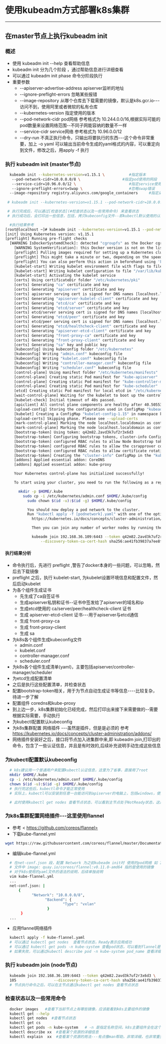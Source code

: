 # 使用kubeadm方式部署k8s集群

---

## 在master节点上执行kubeadm init

### 概述
- 使用 kubeadm init --help 查看帮助信息
- kubeadm init 分为几个阶段 ，通过帮助信息进行详细查看
- 可以通过 kubeadm init phase 命令分阶段执行
- 重要参数
  - --apiserver-advertise-address   apiserver监听的地址
  - --ignore-preflight-errors   忽略某些报错
  - --image-repository   从哪个仓库去下载需要的镜像，默认是k8s.gcr.io---访问不到，使用阿里或者微软的私有仓库
  - --kubernetes-version  指定使用的版本
  - --pod-network-cidr   pod网络  参考格式为 10.244.0.0/16,根据实际可能的pod数量来设置网络范围--不同子网能容纳的数量不一样
  - --service-cidr       service网络 参考格式为 10.96.0.0/12
  - --dry-run            不真正执行命令，只输出将要执行的东西---这个命令非常重要，加上 -o  yaml 可以输出当前命令生成的yaml格式的内容，可以重定向到文件，修改之后，用apply -f 执行

### 执行 kubeadm init  (master节点)

``` bash
  kubeadm init --kubernetes-version=v1.15.1 \           #指定版本
   --pod-network-cidr=10.0.0.0/8 \                   #指定pod使用的网段
   --service-cidr=10.96.0.0/12 \                        #指定service使用的网段
   --ignore-preflight-errors=Swap \                     #忽略swap错误
  --image-repository registry.aliyuncs.com/google_containers     #指定从阿里云仓库下载
 
 # kubeadm init --kubernetes-version=v1.15.1 --pod-network-cidr=10.0.0.0/8 --service-cidr=10.96.0.0/12 --image-repository=registry.aliyuncs.com/google_containers

 # 执行完成后，可以通过[检查状态](#检查状态以及一些常用命令) 来查看状态
 # 执行成功后，会打印出一些信息，包括，拷贝kubeconfig文件--即kubectl默认使用的认证文件； kubeadm join 信息，注意拷贝，保存

```
``` bash
  #执行结果参考
[root@localhost ~]# kubeadm init --kubernetes-version=v1.15.1 --pod-network-cidr=10.0.0.0/8 --service-cidr=10.96.0.0/12 --image-repository=registry.aliyuncs.com/google_containers
[init] Using Kubernetes version: v1.15.1
[preflight] Running pre-flight checks
  [WARNING IsDockerSystemdCheck]: detected "cgroupfs" as the Docker cgroup driver. The recommended driver is "systemd". Please follow the guide at https://kubernetes.io/docs/setup/cri/
    [WARNING SystemVerification]: this Docker version is not on the list of validated versions: 19.03.1. Latest validated version: 18.09
    [preflight] Pulling images required for setting up a Kubernetes cluster
    [preflight] This might take a minute or two, depending on the speed of your internet connection
    [preflight] You can also perform this action in beforehand using 'kubeadm config images pull'
    [kubelet-start] Writing kubelet environment file with flags to file "/var/lib/kubelet/kubeadm-flags.env"
    [kubelet-start] Writing kubelet configuration to file "/var/lib/kubelet/config.yaml"
    [kubelet-start] Activating the kubelet service
    [certs] Using certificateDir folder "/etc/kubernetes/pki"
    [certs] Generating "ca" certificate and key
    [certs] Generating "apiserver" certificate and key
    [certs] apiserver serving cert is signed for DNS names [localhost.localdomain kubernetes kubernetes.default kubernetes.default.svc kubernetes.default.svc.cluster.local] and IPs [10.96.0.1 192.168.36.109]
    [certs] Generating "apiserver-kubelet-client" certificate and key
    [certs] Generating "etcd/ca" certificate and key
    [certs] Generating "etcd/server" certificate and key
    [certs] etcd/server serving cert is signed for DNS names [localhost.localdomain localhost] and IPs [192.168.36.109 127.0.0.1 ::1]
    [certs] Generating "etcd/peer" certificate and key
    [certs] etcd/peer serving cert is signed for DNS names [localhost.localdomain localhost] and IPs [192.168.36.109 127.0.0.1 ::1]
    [certs] Generating "etcd/healthcheck-client" certificate and key
    [certs] Generating "apiserver-etcd-client" certificate and key
    [certs] Generating "front-proxy-ca" certificate and key
    [certs] Generating "front-proxy-client" certificate and key
    [certs] Generating "sa" key and public key
    [kubeconfig] Using kubeconfig folder "/etc/kubernetes"
    [kubeconfig] Writing "admin.conf" kubeconfig file
    [kubeconfig] Writing "kubelet.conf" kubeconfig file
    [kubeconfig] Writing "controller-manager.conf" kubeconfig file
    [kubeconfig] Writing "scheduler.conf" kubeconfig file
    [control-plane] Using manifest folder "/etc/kubernetes/manifests"
    [control-plane] Creating static Pod manifest for "kube-apiserver"
    [control-plane] Creating static Pod manifest for "kube-controller-manager"
    [control-plane] Creating static Pod manifest for "kube-scheduler"
    [etcd] Creating static Pod manifest for local etcd in "/etc/kubernetes/manifests"
    [wait-control-plane] Waiting for the kubelet to boot up the control plane as static Pods from directory "/etc/kubernetes/manifests". This can take up to 4m0s
    [kubelet-check] Initial timeout of 40s passed.
    [apiclient] All control plane components are healthy after 40.505533 seconds
    [upload-config] Storing the configuration used in ConfigMap "kubeadm-config" in the "kube-system" Namespace
    [kubelet] Creating a ConfigMap "kubelet-config-1.15" in namespace kube-system with the configuration for the kubelets in the cluster
    [upload-certs] Skipping phase. Please see --upload-certs
    [mark-control-plane] Marking the node localhost.localdomain as control-plane by adding the label "node-role.kubernetes.io/master=''"
    [mark-control-plane] Marking the node localhost.localdomain as control-plane by adding the taints [node-role.kubernetes.io/master:NoSchedule]
    [bootstrap-token] Using token: q42m82.2avd3k7uf2r3x6d3
    [bootstrap-token] Configuring bootstrap tokens, cluster-info ConfigMap, RBAC Roles
    [bootstrap-token] configured RBAC rules to allow Node Bootstrap tokens to post CSRs in order for nodes to get long term certificate credentials
    [bootstrap-token] configured RBAC rules to allow the csrapprover controller automatically approve CSRs from a Node Bootstrap Token
    [bootstrap-token] configured RBAC rules to allow certificate rotation for all node client certificates in the cluster
    [bootstrap-token] Creating the "cluster-info" ConfigMap in the "kube-public" namespace
    [addons] Applied essential addon: CoreDNS
    [addons] Applied essential addon: kube-proxy

    Your Kubernetes control-plane has initialized successfully!

    To start using your cluster, you need to run the following as a regular user:

      mkdir -p $HOME/.kube
        sudo cp -i /etc/kubernetes/admin.conf $HOME/.kube/config
          sudo chown $(id -u):$(id -g) $HOME/.kube/config

          You should now deploy a pod network to the cluster.
          Run "kubectl apply -f [podnetwork].yaml" with one of the options listed at:
            https://kubernetes.io/docs/concepts/cluster-administration/addons/

            Then you can join any number of worker nodes by running the following on each as root:

            kubeadm join 192.168.36.109:6443 --token q42m82.2avd3k7uf2r3x6d3 \
                --discovery-token-ca-cert-hash sha256:ae41fb39837a7ee8f806f51ac6688c2207a9afc2555c63188aed288839ac7777 

```                

#### 执行结果分析

  - 命令执行后，先进行 preflight ,警告了docker本身的一些问题，可以忽略，然后去下载镜像
  - preflight 之后，执行 kubelet-start, 为kubelet设置环境信息和配置文件，然后启动kubelet
  - 为各个组件生成证书
    - 先生成了ca自签证书
    - 生成apiserver私钥和证书--证书中签发给了apiserver的域名和ip
    - 生成etcd使用的 ca/server/peer/healthcheck-client 证书
    - 生成 apiserver-etcd-client 证书---用于apiserver与etcd通信
    - 生成 front-proxy-ca 
    - 生成 front-proxy-client
    - 生成 sa
  - 为k8s各个组件生成kubeconfig文件
    - admin.conf
    - kubelet.conf
    - controller-manager.conf
    - scheduler.conf
  - 为k8s各个组件生成清单(yaml)，主要包括apiserver/controller-manager/scheduler
  - 为etcd生成配置清单
  - 之后是执行这些配置清单，并检查状态
  - 配置bootstrap-token相关，用于为节点自动生成证书等信息----比较复杂，待进一步了解
  - 配置组件 coredns和kube-proxy
  - 到上边一步，k8s集群初始化已经完成，然后打印出来接下来需要做的--需要根据实际需要，手动执行
  - 为kubectl配置默认kubeconfig
  - 为k8s集群配置 网络插件  ---虽然是插件，但是是必须的 参考 <https://kubernetes.io/docs/concepts/cluster-administration/addons/>
  - 网络插件安装好之后，接口将节点加入进集群中来,即 kubeadm join,打印出的命令，包含了一些认证信息，并且是有时效的,后续补充说明手动生成这些信息


### 为kubectl配置默认kubeconfig

``` bash
  # k8s建议用一个普通用户来配置kubectl认证信息，这里为了省事，直接用了root
  mkdir $HOME/.kube
  cp -i /etc/kubernetes/admin.conf $HOME/.kube/config
  chown $(id -u):$(id -g) $HOME/.kube/config
  # 执行完这些后，kubectl命令才能正常使用
  # 实际上，kubectl可以安装到任意一台能访问到apiserver的电脑上，包括windows，使用参数 --kubeconfig= 指定使用的认证文件---后边会专门描述这个认证文件

  # 此时使用kubectl get nodes 查看节点状态，可以看到主节点处于NotReady状态，这是因为还没安装网络插件
```

### 为k8s集群配置网络插件---这里使用flannel

- 参考 < https://github.com/coreos/flannel>
- 下载kube-flannel.yml
``` bash
wget https://raw.githubusercontent.com/coreos/flannel/master/Documentation/kube-flannel.yml
```
- 编辑kube-flannel.yml
``` bash
  # 在net-conf.json 段，配置 Network 为之前kubeadm init时 使用的pod网络 如 10.0.0.0/8 ,另外，还有一些其他参数，可以用于优化pod网络
  # 文件中 image: quay.io/coreos/flannel:v0.11.0-amd64 指的是使用的镜像
  # 对于k8s使用的yaml文件的语法的说明，后续单独说明
  vim kube-flannel.yml
  ...
  net-conf.json: |
      {
            "Network": "10.0.0.0/8",
                  "Backend": {
                          "Type": "vxlan"
                   }
       }
  ...
```
- 应用flannel网络插件
``` bash
  kubectl apply -f kube-flannel.yaml
  # 可以通过 kubectl get nodes  查看节点状态，Ready表示应用成功
  # 可以通过 kubectl get pods -n kube-system 查看pod状态，可以看到flannel是running
  # 如果失败，可以通过kubectl describe pod -n kube-system pod_name 查看详细信息
```

### 执行 kubeadm join (node节点)

``` bash
  kubeadm join 192.168.36.109:6443 --token q42m82.2avd3k7uf2r3x6d3 \
  105                 --discovery-token-ca-cert-hash sha256:ae41fb39837a7ee8f806f51ac6688c2207a9afc2555    c63188aed288839ac7777
  # 节点执行命令之后，可以在主节点通过kubectl get nodes 查看节点状态
```


### 检查状态以及一些常用命令

``` bash
  docker images   #查看下当前节点上有哪些镜像，应该能看到k8s主要组件的镜像
  kubectl get --help
  kubectl get nodes  #查看节点状态
  kubectl get cs
  kubectl get pods -n kube-system   # -n 是指定名称空间，k8s主要组件全在这个名称空间里
  kubectl describe xx  #查看某个资源的详细信息
  kubectl explain  xx  #查看某个资源的用法---有点像man帮助，非常详细，也非常重要

```
